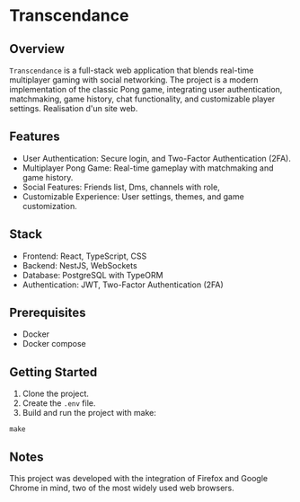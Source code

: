 # Transcendance

## Overview

`Transcendance` is a full-stack web application that blends real-time multiplayer gaming with social networking. The project is a modern implementation of the classic Pong game, integrating user authentication, matchmaking, game history, chat functionality, and customizable player settings.
Realisation d'un site web.


## Features

- User Authentication: Secure login, and Two-Factor Authentication (2FA).
- Multiplayer Pong Game: Real-time gameplay with matchmaking and game history.
- Social Features: Friends list, Dms, channels with role,
- Customizable Experience: User settings, themes, and game customization.


## Stack

- Frontend: React, TypeScript, CSS
- Backend: NestJS, WebSockets
- Database: PostgreSQL with TypeORM
- Authentication: JWT, Two-Factor Authentication (2FA)

## Prerequisites
- Docker
- Docker compose

## Getting Started
1. Clone the project.
2. Create the `.env` file.
3. Build and run the project with make:
``` SHELL
make
```

## Notes
This project was developed with the integration of Firefox and Google Chrome in mind, two of the most widely used web browsers.
